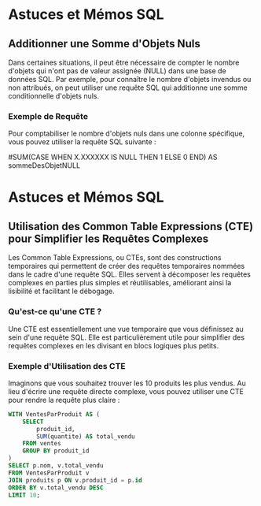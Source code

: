 # Astuces et Mémos SQL

## Additionner une Somme d'Objets Nuls

Dans certaines situations, il peut être nécessaire de compter le nombre d'objets qui n'ont pas de valeur assignée (NULL) dans une base de données SQL. Par exemple, pour connaître le nombre d'objets invendus ou non attribués, on peut utiliser une requête SQL qui additionne une somme conditionnelle d'objets nuls.

### Exemple de Requête

Pour comptabiliser le nombre d'objets nuls dans une colonne spécifique, vous pouvez utiliser la requête SQL suivante :


#SUM(CASE WHEN X.XXXXXX IS NULL THEN 1 ELSE 0 END) AS sommeDesObjetNULL

# Astuces et Mémos SQL

## Utilisation des Common Table Expressions (CTE) pour Simplifier les Requêtes Complexes

Les Common Table Expressions, ou CTEs, sont des constructions temporaires qui permettent de créer des requêtes temporaires nommées dans le cadre d'une requête SQL. Elles servent à décomposer les requêtes complexes en parties plus simples et réutilisables, améliorant ainsi la lisibilité et facilitant le débogage.

### Qu'est-ce qu'une CTE ?

Une CTE est essentiellement une vue temporaire que vous définissez au sein d'une requête SQL. Elle est particulièrement utile pour simplifier des requêtes complexes en les divisant en blocs logiques plus petits.

### Exemple d'Utilisation des CTE

Imaginons que vous souhaitez trouver les 10 produits les plus vendus. Au lieu d'écrire une requête directe complexe, vous pouvez utiliser une CTE pour rendre la requête plus claire :

```sql
WITH VentesParProduit AS (
    SELECT
        produit_id,
        SUM(quantite) AS total_vendu
    FROM ventes
    GROUP BY produit_id
)
SELECT p.nom, v.total_vendu
FROM VentesParProduit v
JOIN produits p ON v.produit_id = p.id
ORDER BY v.total_vendu DESC
LIMIT 10;

